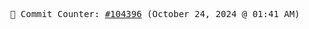 <p align="center">
    <samp>
        📮 Commit Counter: <a href="https://github.com/Javascript-void0/Javascript-void0/commits/main">#104396</a> (October 24, 2024 @ 01:41 AM)
    </samp>
</p>